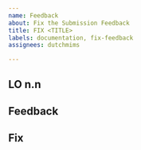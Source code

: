 ```yaml
---
name: Feedback
about: Fix the Submission Feedback
title: FIX <TITLE>
labels: documentation, fix-feedback
assignees: dutchmims

---
```


## LO n.n 


## Feedback


## Fix


```

```
